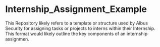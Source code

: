 # Internship_Assignment_Example
This Repository likely refers to a template or structure used by Albus Security for assigning tasks or projects to interns within their Internship. This format would likely outline the key components of an internship assignmen.
